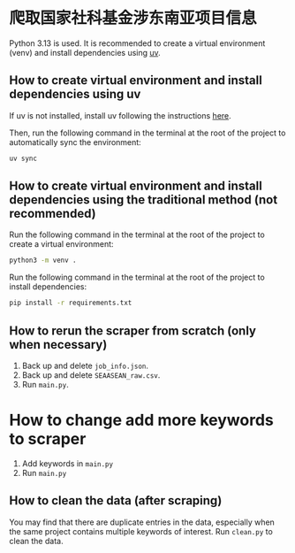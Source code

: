 # 爬取国家社科基金涉东南亚项目信息
Python 3.13 is used. It is recommended to create a virtual environment (venv) and install dependencies using [uv](https://docs.astral.sh/uv/).

## How to create virtual environment and install dependencies using uv

If uv is not installed, install uv following the instructions [here](https://docs.astral.sh/uv/getting-started/installation/).

Then, run the following command in the terminal at the root of the project to automatically sync the environment:

```bash
uv sync
```

## How to create virtual environment and install dependencies using the traditional method (not recommended)

Run the following command in the terminal at the root of the project to create a virtual environment:
```bash
python3 -m venv .
```

Run the following command in the terminal at the root of the project to install dependencies:
```bash
pip install -r requirements.txt
```

## How to rerun the scraper from scratch (only when necessary)
1. Back up and delete `job_info.json`.
2. Back up and delete `SEAASEAN_raw.csv`.
3. Run `main.py`.

# How to change add more keywords to scraper

1. Add keywords in `main.py`
2. Run `main.py`

## How to clean the data (after scraping)

You may find that there are duplicate entries in the data, especially when the same project contains multiple keywords of interest. Run `clean.py` to clean the data.